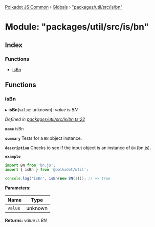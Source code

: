 [Polkadot JS Common](../README.md) › [Globals](../globals.md) › ["packages/util/src/is/bn"](_packages_util_src_is_bn_.md)

# Module: "packages/util/src/is/bn"

## Index

### Functions

* [isBn](_packages_util_src_is_bn_.md#isbn)

## Functions

###  isBn

▸ **isBn**(`value`: unknown): *value is BN*

*Defined in [packages/util/src/is/bn.ts:22](https://github.com/polkadot-js/common/blob/2f7d5cd4/packages/util/src/is/bn.ts#L22)*

**`name`** isBn

**`summary`** Tests for a `BN` object instance.

**`description`** 
Checks to see if the input object is an instance of `BN` (bn.js).

**`example`** 
<BR>

```javascript
import BN from 'bn.js';
import { isBn } from '@polkadot/util';

console.log('isBn', isBn(new BN(1))); // => true
```

**Parameters:**

Name | Type |
------ | ------ |
`value` | unknown |

**Returns:** *value is BN*
